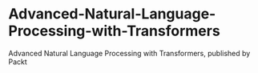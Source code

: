 # Advanced-Natural-Language-Processing-with-Transformers
Advanced Natural Language Processing with Transformers, published by Packt
